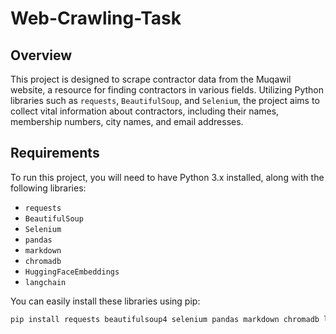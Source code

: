 # Web-Crawling-Task


## Overview

This project is designed to scrape contractor data from the Muqawil website, a resource for finding contractors in various fields. Utilizing Python libraries such as `requests`, `BeautifulSoup`, and `Selenium`, the project aims to collect vital information about contractors, including their names, membership numbers, city names, and email addresses. 

## Requirements

To run this project, you will need to have Python 3.x installed, along with the following libraries:

- `requests`
- `BeautifulSoup`
- `Selenium`
- `pandas`
- `markdown`
- `chromadb`
- `HuggingFaceEmbeddings`
- `langchain`

You can easily install these libraries using pip:

```bash
pip install requests beautifulsoup4 selenium pandas markdown chromadb langchain

